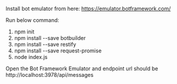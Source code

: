 Install bot emulator from here:
https://emulator.botframework.com/

Run below command: 

1. npm init
2. npm install --save botbuilder
3. npm install --save restify
4. npm install --save request-promise
5. node index.js

Open the Bot Framework Emulator and endpoint url should be http://localhost:3978/api/messages
